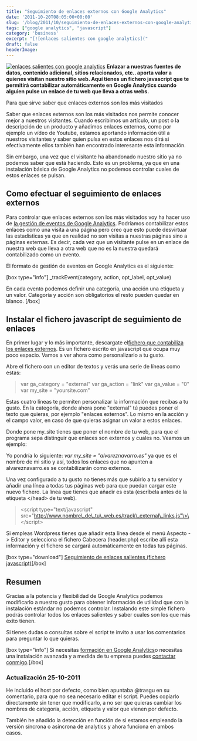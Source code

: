 ```yaml
---
title: "Seguimiento de enlaces externos con Google Analytics"
date: '2011-10-20T08:05:00+00:00'
slug: '/blog/2011/10/seguimiento-de-enlaces-externos-con-google-analytics'
tags: ["google analytics", "javascript"]
category: 'business'
excerpt: "[![enlaces salientes con google analytics]("
draft: false
headerImage:
---
```

[![enlaces salientes con google analytics](http://static.squarespace.com/static/5303797ae4b0c6ad9e43f072/5303ce80e4b0400995a883d6/5303cf4be4b0400995a88c13/1392758603793/enlaces-salientes.png?format=original "enlaces-salientes")](http://static.squarespace.com/static/5303797ae4b0c6ad9e43f072/5303ce80e4b0400995a883d6/5303cf4be4b0400995a88c10/1392758603595/?format=original) **Enlazar a nuestras fuentes de datos, contenido adicional, sitios relacionados, etc.. aporta valor a quienes visitan nuestro sitio web. Aquí tienes un fichero javascript que te permitirá contabilizar automáticamente en Google Analytics cuando alguien pulse un enlace de tu web que lleva a otras webs.**









<!--more-->

Para que sirve saber que enlaces externos son los más visitados

Saber que enlaces externos son los más visitados nos permite conocer mejor a nuestros visitantes. Cuando escribimos un artículo, un post o la descripción de un producto y añadimos enlaces externos, como por ejemplo un vídeo de Youtube, estamos aportando información útil a nuestros visitantes y saber quien pulsa en estos enlaces nos dirá si efectivamente ellos también han encontrado interesante esta información.

Sin embargo, una vez que el visitante ha abandonado nuestro sitio ya no podemos saber que está haciendo. Esto es un problema, ya que en una instalación básica de Google Analytics no podemos controlar cuales de estos enlaces se pulsan.

## Como efectuar el seguimiento de enlaces externos

Para controlar que enlaces externos son los más visitados voy ha hacer uso de [la gestión de eventos de Google Analytics](http://code.google.com/apis/analytics/docs/tracking/eventTrackerGuide.html "google analytics events"). Podríamos contabilizar estos enlaces como una visita a una página pero creo que esto puede desvirtuar las estadísticas ya que en realidad no son visitas a nuestras páginas sino a páginas externas. Es decir, cada vez que un visitante pulse en un enlace de nuestra web que lleva a otra web que no es la nuestra quedará contabilizado como un evento.

El formato de gestión de eventos en Google Analytics es el siguiente:

[box type="info"] \_trackEvent(category, action, opt\_label, opt\_value)

En cada evento podemos definir una categoría, una acción una etiqueta y un valor. Categoría y acción son obligatorios el resto pueden quedar en blanco. [/box]

## Instalar el fichero javascript de seguimiento de enlaces

En primer lugar y lo más importante, descargate el[fichero que contabiliza los enlaces externos](http://static.squarespace.com/static/5303797ae4b0c6ad9e43f072/5303ce80e4b0400995a883d6/5303cf4be4b0400995a88c17/1392758603996/track_external_links1.js?format=original "contabilizar enlaces externos en google analytics"). Es un fichero escrito en javascript que ocupa muy poco espacio. Vamos a ver ahora como personalizarlo a tu gusto.

Abre el fichero con un editor de textos y verás una serie de líneas como estas:

> var ga\_category = "external" var ga\_action = "link" var ga\_value = "0" var my\_site = "yoursite.com"

Estas cuatro líneas te permiten personalizar la información que recibas a tu gusto. En la categoría, donde ahora pone "external" tú puedes poner el texto que quieras, por ejemplo "enlaces externos". Lo mismo en la acción y el campo valor, en caso de que quieras asignar un valor a estos enlaces.

Donde pone my\_site tienes que poner el nombre de tu web, para que el programa sepa distinguir que enlaces son externos y cuales no. Veamos un ejemplo:

Yo pondría lo siguiente: _var my\_site = "alvareznavarro.es"_ ya que es el nombre de mi sitio y así, todos los enlaces que no apunten a alvareznavarro.es se contabilizarán como externos.

Una vez configurado a tu gusto no tienes más que subirlo a tu servidor y añadir una línea a todas tus páginas web para que puedan cargar este nuevo fichero. La línea que tienes que añadir es esta (escríbela antes de la etiqueta \</head\> de tu web).

> \<script type="text/javascript" src="http://www.nombre\_de\_tu\_web.es/track\_external\_links.js"\>\</script\>

Si empleas Wordpress tienes que añadir esta línea desde el menú Aspecto -\> Editor y selecciona el fichero Cabecera (header.php) escribe allí esta información y el fichero se cargará automáticamente en todas tus páginas.

[box type="download"] [Seguimiento de enlaces salientes (fichero javascript)](http://static.squarespace.com/static/5303797ae4b0c6ad9e43f072/5303ce80e4b0400995a883d6/5303cf4be4b0400995a88c17/1392758603996/track_external_links1.js?format=original "seguimiento automático de enlaces salientes")[/box]

## Resumen

Gracias a la potencia y flexibilidad de Google Analytics podemos modificarlo a nuestro gusto para obtener información de utilidad que con la instalación estándar no podemos controlar. Instalando este simple fichero podrás controlar todos los enlaces salientes y saber cuales son los que más éxito tienen.

Si tienes dudas o consultas sobre el script te invito a usar los comentarios para preguntar lo que quieras.

[box type="info"] Si necesitas [formación en Google Analytics](http://static.squarespace.com/static/5303797ae4b0c6ad9e43f072/5303ce80e4b0400995a883d6/5303cf4be4b0400995a88c0d/1392758603307/?format=original "Formación personalizada en Google Analytics para empresas")o necesitas una instalación avanzada y a medida de tu empresa puedes [contactar conmigo](http://static.squarespace.com/static/5303797ae4b0c6ad9e43f072/5303ce80e4b0400995a883d6/5303cf44e4b0400995a88ba5/1392758596086/?format=original "Contactar formación google analytics").[/box]

### Actualización 25-10-2011

He incluido el host por defecto, como bien apuntaba @trasgu en su comentario, para que no sea necesario editar el script. Puedes copiarlo directamente sin tener que modificarlo, a no ser que quieras cambiar los nombres de categoría, acción, etiqueta y valor que vienen por defecto.

También he añadido la detección en función de si estamos empleando la versión síncrona o asíncrona de analytics y ahora funciona en ambos casos.
